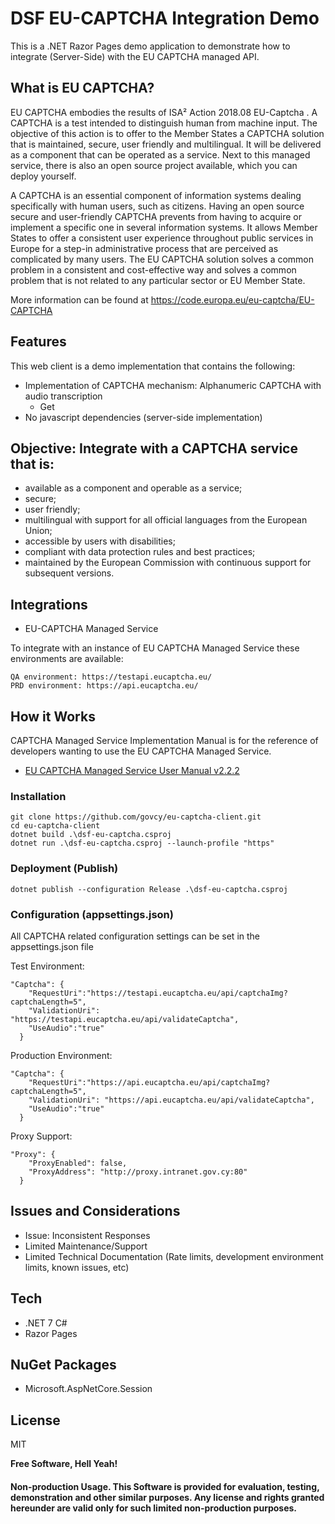 # DSF EU-CAPTCHA Integration Demo
This is a .NET Razor Pages demo application to demonstrate how to integrate (Server-Side) with the EU CAPTCHA managed API.

## What is EU CAPTCHA?
EU CAPTCHA embodies the results of ISA² Action 2018.08 EU-Captcha . A CAPTCHA is a test intended to distinguish human from machine input. The objective of this action is to offer to the Member States a CAPTCHA solution that is maintained, secure, user friendly and multilingual. It will be delivered as a component that can be operated as a service. Next to this managed service, there is also an open source project available, which you can deploy yourself.  

A CAPTCHA is an essential component of information systems dealing specifically with human users, such as citizens. Having an open source secure and user-friendly CAPTCHA prevents from having to acquire or implement a specific one in several information systems. It allows Member States to offer a consistent user experience throughout public services in Europe for a step-in administrative process that are perceived as complicated by many users. The EU CAPTCHA solution solves a common problem in a consistent and cost-effective way and solves a common problem that is not related to any particular sector or EU Member State.

More information can be found at <https://code.europa.eu/eu-captcha/EU-CAPTCHA>

## Features
This web client is a demo implementation that contains the following:
* Implementation of CAPTCHA mechanism: Alphanumeric CAPTCHA with audio transcription
  - Get
* No javascript dependencies (server-side implementation)

## Objective:  Integrate with a CAPTCHA service that is:
* available as a component and operable as a service;
* secure;
* user friendly;
* multilingual with support for all official languages from the European Union;
* accessible by users with disabilities;
* compliant with data protection rules and best practices;
* maintained by the European Commission with continuous support for subsequent versions.

## Integrations
* EU-CAPTCHA Managed Service

To integrate with an instance of EU CAPTCHA Managed Service these environments are available:  
```
QA environment: https://testapi.eucaptcha.eu/
PRD environment: https://api.eucaptcha.eu/ 
```

## How it Works
CAPTCHA Managed Service Implementation Manual is for the reference of developers wanting to use the EU CAPTCHA Managed Service.  
* [EU CAPTCHA Managed Service User Manual v2.2.2](documentation/EU_CAPTCHA_Managed_Service_User_Manual_v2.2.2_withUrls.docx)

### Installation
```
git clone https://github.com/govcy/eu-captcha-client.git
cd eu-captcha-client
dotnet build .\dsf-eu-captcha.csproj
dotnet run .\dsf-eu-captcha.csproj --launch-profile "https"
```

### Deployment (Publish)
```
dotnet publish --configuration Release .\dsf-eu-captcha.csproj
```

### Configuration (appsettings.json)
All CAPTCHA related configuration settings can be set in the appsettings.json file

Test Environment:
```
"Captcha": {
    "RequestUri":"https://testapi.eucaptcha.eu/api/captchaImg?captchaLength=5",
    "ValidationUri": "https://testapi.eucaptcha.eu/api/validateCaptcha",
    "UseAudio":"true"
  }
```

Production Environment:
```
"Captcha": {
    "RequestUri":"https://api.eucaptcha.eu/api/captchaImg?captchaLength=5",
    "ValidationUri": "https://api.eucaptcha.eu/api/validateCaptcha",
    "UseAudio":"true"
  }
```

Proxy Support:
```
"Proxy": {
    "ProxyEnabled": false,
    "ProxyAddress": "http://proxy.intranet.gov.cy:80"
  }
```
## Issues and Considerations
* Issue: Inconsistent Responses
* Limited Maintenance/Support
* Limited Technical Documentation (Rate limits, development environment limits, known issues, etc)

## Tech
* .NET 7 C#
* Razor Pages

## NuGet Packages
* Microsoft.AspNetCore.Session

## License

MIT

**Free Software, Hell Yeah!**

#### Non-production Usage. This Software is provided for evaluation, testing, demonstration and other similar purposes. Any license and rights granted hereunder are valid only for such limited non-production purposes.

